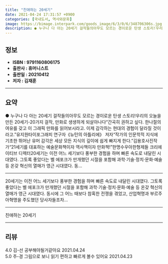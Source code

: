 ```yaml
---
title: "친애하는 20세기"
date: 2021-04-24 17:31:57 +0900
categories: [국내도서, 역사와문화]
image: https://bimage.interpark.com/goods_image/6/3/0/6/348706306s.jpg
description: ● 누구나 다 아는 20세기 걸작들의아무도 모르는 경이로운 탄생 스토리!우리의 오늘을 만든 20세기-20가지 걸작, 만화로 생생하게 되살아나다“간곡히 권하고 싶다. 한나절의 여유를 갖고 이 그래픽 만화를 읽어보시라고. 이제 감각하는 현대의 경험이 달라질 것이라고.”유지원타이포그래피 연
---
```


## **정보**

- **ISBN : 9791160806175**
- **출판사 : 휴머니스트**
- **출판일 : 20210412**
- **저자 : 김재훈**

------



## **요약**

●  누구나 다 아는 20세기 걸작들의아무도 모르는 경이로운 탄생 스토리!우리의 오늘을 만든 20세기-20가지 걸작, 만화로 생생하게 되살아나다“간곡히 권하고 싶다. 한나절의 여유를 갖고 이 그래픽 만화를 읽어보시라고. 이제 감각하는 현대의 경험이 달라질 것이라고.”유지원타이포그래피 연구자《뉴턴의 아틀리에》 저자“작가의 인문학적 지식에 기초한 뛰어난 유머 감각은 세상 모든 지식의 깊이에 쉽게 빠지게 한다.”김용호사진작가“21세기를 대표하는 예술문화책이자 역사책이자 만화책!”한명수우아한형제들 크리에이티브 디렉터20세기는 이전 어느 세기보다 풍부한 경험을 하며 빠른 속도로 내달린 시대였다. 그토록 좋았다는 벨 에포크가 만개했던 시절을 포함해 과학·기술·정치·문화·예술 등 온갖 혁신의 열매가 영근 시대였다. 동...

------

20세기는 이전 어느 세기보다 풍부한 경험을 하며 빠른 속도로 내달린 시대였다. 그토록 좋았다는 벨 에포크가 만개했던 시절을 포함해 과학·기술·정치·문화·예술 등 온갖 혁신의 열매가 영근 시대였다. 동시에 그 어느 때보다 참혹한 전쟁을 겪었고, 산업혁명과 부르주아혁명을 주도했던 당사자들조차... 

------


친애하는 20세기 

------


## **리뷰** 

4.0 김-선 공부해야될거같아요 2021.04.24 <br/>5.0 주-경 그림으로 보니 읽기 편하고 빠르게 볼수 있어요  2021.04.23 <br/>